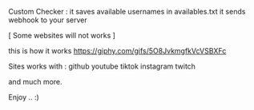 Custom Checker :
it saves available usernames in availables.txt
it sends webhook to your server

[ Some websites will not works ]

this is how it works
https://giphy.com/gifs/5O8JvkmgfkVcVSBXFc

Sites works with :
github
youtube
tiktok
instagram
twitch

and much more.

Enjoy .. :)
